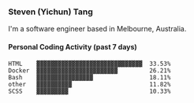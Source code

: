### Steven (Yichun) Tang

I'm a software engineer based in Melbourne, Australia.

#### Personal Coding Activity (past 7 days)
```
HTML    ▓▓▓▓▓▓▓▓▓▓▓▓▓▓▓▓▓▓▓▓▓▓▓▓▓▓▓▓▓▓  33.53%
Docker  ▓▓▓▓▓▓▓▓▓▓▓▓▓▓▓▓▓▓▓▓▓▓▓         26.21%
Bash    ▓▓▓▓▓▓▓▓▓▓▓▓▓▓▓▓                18.11%
other   ▓▓▓▓▓▓▓▓▓▓                      11.82%
SCSS    ▓▓▓▓▓▓▓▓▓                       10.33%
```

